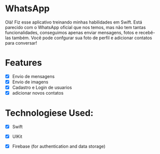 # WhatsApp
Olá! Fiz esse aplicativo treinando minhas habilidades em Swift.
Está parecido com o WhatsApp oficial que nos temos, mas não tem tantas funcionalidades, conseguimos apenas enviar mensagens, fotos e recebê-las também.
Você pode confgurar sua foto de perfil e adicionar contatos para conversar!

# Features 
- [x] Envio de mensagens
- [x] Envio de imagens
- [x] Cadastro e Login de usuarios
- [x] adicionar novos contatos

# Technologiese Used:
- [x] Swift
- [x] UIKit
- [x] Firebase (for authentication and data storage)

